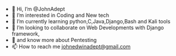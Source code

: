 - 👋 Hi, I’m @JohnAdept
- 👀 I’m interested in Coding and New tech
- 🌱 I’m currently learning python,C,Java,Django,Bash and Kali tools
- 💞️ I’m looking to collaborate on Web Developments with Django framework,
- 💞️ and know more about Pentesting
- 📫 How to reach me johnedwinadept@gmail.com


<!---
My first git hub page.
--->
